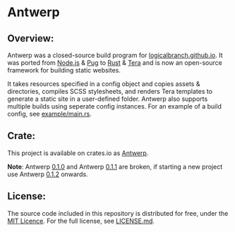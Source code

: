 # Antwerp
## Overview:
Antwerp was a closed-source build program for [logicalbranch.github.io](https://logicalbranch.github.io). It was ported from [Node.js](https://nodejs.org/en/) & [Pug](https://pugjs.org/api/getting-started.html) to [Rust](https://www.rust-lang.org/) & [Tera](https://tera.netlify.app/) and is now an open-source framework for building static websites.

It takes resources specified in a config object and copies assets & directories, compiles SCSS stylesheets, and renders Tera templates to generate a static site in a user-defined folder. Antwerp also supports multiple builds using seperate config instances. For an example of a build config, see [example/main.rs](https://github.com/Malekaia/Antwerp/blob/main/example/main.rs).

## Crate:
This project is available on crates.io as [Antwerp](https://crates.io/crates/antwerp).

**Note**: Antwerp [0.1.0](https://crates.io/crates/antwerp/0.1.0) and Antwerp [0.1.1](https://crates.io/crates/antwerp/0.1.1) are broken, if starting a new project use Antwerp [0.1.2](https://crates.io/crates/antwerp/0.1.2) onwards.

## License:
The source code included in this repository is distributed for free, under the [MIT Licence](https://choosealicense.com/licenses/mit/). For the full license, see [LICENSE.md](https://github.com/Malekaia/Antwerp/blob/master/LICENSE.md).

<!-- ## References:
**Crates**: [Colored](https://crates.io/crates/colored), [Chrono](https://crates.io/crates/chrono), [FS Extra](https://crates.io/crates/fs_extra), [Glob](https://crates.io/crates/glob), [Grass](https://crates.io/crates/grass), [Regex](https://crates.io/crates/regex), [Serde](https://crates.io/crates/serde), [SWC](https://crates.io/crates/swc), [Tera](https://crates.io/crates/tera), [Titlecase](https://crates.io/crates/titlecase)

**Language**:
* [The Rust Cheatsheet (by programming-idioms.org)](https://programming-idioms.org/cheatsheet/Rust)
* [The Rust Reference: Linkage](https://doc.rust-lang.org/reference/linkage.html)
* [The Cargo Book, Publishing on crates.io](https://doc.rust-lang.org/cargo/reference/publishing.html)
* [Rust Analyzer](https://rust-analyzer.github.io/)
* [Observing variable changes](https://users.rust-lang.org/t/observe-changes-of-variable/59069/8)

**Other**:
* [Known Outstanding Issues (Grass Crate)](https://github.com/connorskees/grass/issues/19)
* [StackOverflow: Why are Rust executables so huge?](https://stackoverflow.com/a/29008355/10415695) -->
<!-- * [Sitemap generator](https://www.xml-sitemaps.com/) -->
<!-- * [Google search console](https://search.google.com/search-console/) -->
<!-- * [Google search console (inspect)](https://search.google.com/search-console/welcome?action=inspect) -->
<!-- * [Google Trends](https://trends.google.com/trends/?geo=GB) -->